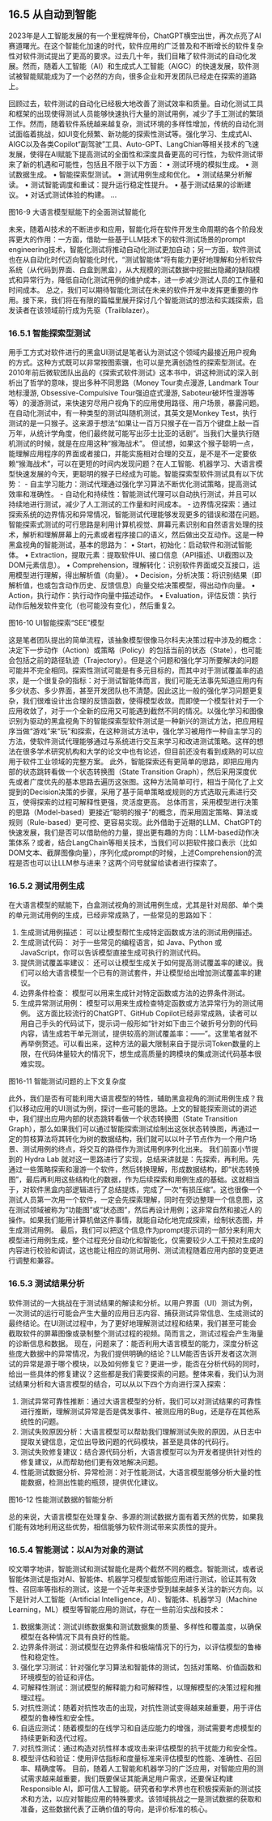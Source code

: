 ## 16.5 从自动到智能

2023年是人工智能发展的有一个里程牌年份，ChatGPT横空出世，再次点亮了AI赛道曙光。在这个智能化加速的时代，软件应用的广泛普及和不断增长的软件复杂性对软件测试提出了更高的要求。过去几十年，我们目睹了软件测试的自动化发展。然而，随着人工智能（AI）和生成式人工智能（AIGC）的快速发展，软件测试被智能赋能成为了一个必然的方向，很多企业和开发团队已经走在探索的道路上。

回顾过去，软件测试的自动化已经极大地改善了测试效率和质量。自动化测试工具和框架的出现使得测试人员能够快速执行大量的测试用例，减少了手工测试的繁琐工作。然而，随着软件系统越来越复杂，测试环境的多样性增加，传统的自动化测试面临着挑战，如UI变化频繁、新功能的探索性测试等。强化学习、生成式AI、AIGC以及各类Copilot“副驾驶”工具、Auto-GPT、LangChian等相关技术的飞速发展，使得在AI赋能下提高测试的全面性和深度具备更高的可行性，为软件测试带来了新的机遇和可能性，包括且不限于以下方面：
•	测试环境的模拟生成。
•	测试数据生成。
•	智能探索型测试。
•	测试用例生成和优化。
•	测试结果分析解读。
•	测试智能调度和重试：提升运行稳定性提升。
•	基于测试结果的诊断建议。
•	对话式测试体验的构建。 …
 
图16-9 大语言模型赋能下的全面测试智能化

未来，随着AI技术的不断进步和应用，智能化将在软件开发生命周期的各个阶段发挥更大的作用：一方面，借助一些基于LLM技术下的软件测试场景的prompt engineering技术，智能化测试将推动自动化测试更加自动；另一方面，软件测试也在从自动化时代迈向智能化时代，“测试智能体”将有能力更好地理解和分析软件系统（从代码到界面、白盒到黑盒），从大规模的测试数据中挖掘出隐藏的缺陷模式和异常行为，降低自动化测试用例的维护成本，进一步减少测试人员的工作量和时间成本。
总之，我们可以期待智能化测试在未来的软件开发中发挥更重要的作用。接下来，我们将在有限的篇幅里展开探讨几个智能测试的想法和实践探索，启发读者在该领域前行成为先驱（Trailblazer）。

### 16.5.1 智能探索型测试

用手工方式对软件进行的黑盒UI测试是笔者认为测试这个领域内最接近用户视角的方式。这种方式既可以非常按图索骥，也可以是充满创造性的探索型测试。在2010年前后微软团队出品的《探索式软件测试》这本书中，讲这种测试的深入剖析出了哲学的意味，提出多种不同思路（Money Tour卖点漫游, Landmark Tour地标漫游, Obsessive-Compulsive Tour强迫症式漫游, Saboteur破坏性漫游等等）的漫游测试，来快速穷尽用户视角下的应用使用路径、用户场景，暴露问题。在自动化测试中，有一种类型的测试叫随机测试，其英文是Monkey Test，执行测试的是一只猴子。这来源于想法“如果让一百万只猴子在一百万个键盘上敲一百万年，从统计学角度，他们最终就可能写出莎士比亚的话剧”。当我们大量执行随机测试的时候，就是在应用这种“猴海战术”。
但试想，如果这个猴子聪明一点，能理解应用程序的界面或者接口，并能实施相对合理的交互，是不是不一定要依赖“猴海战术”，可以在更短的时间内发现问题？在人工智能、机器学习、大语言模型快速发展的今天，更聪明的猴子已经成为可能。智能探索型软件测试具有以下优势： - 自主学习能力：测试代理通过强化学习算法不断优化测试策略，提高测试效率和准确性。 - 自动化和持续性：智能测试代理可以自动执行测试，并且可以持续地进行测试，减少了人工测试的工作量和时间成本。 - 边界情况探索：通过探索系统的边界情况和异常情况，智能测试代理能够发现更多的错误和潜在问题。
智能探索式测试的可行思路是利用计算机视觉、屏幕元素识别和自然语言处理的技术，解析和理解屏幕上的元素或者程序接口的语义，然后做出交互动作。这是一种黑盒视角的智能测试，基本的思路为： 
•	Start，初始化：启动软件和测试智能体。 
•	Extraction，提取元素：提取软件UI、接口信息（API描述、UI截图以及DOM元素信息）。 
•	Comprehension，理解转化：识别软件界面或交互接口，运用模型进行理解，得出解析值（向量）。 
•	Decision，分析决策：将识别结果（即解析值，也或包含动作历史、反馈信息）向量交给决策模型，得出动作向量。 
•	Action，执行动作：执行动作向量中描述动作。 
•	Evaluation，评估反馈：执行动作后触发软件变化（也可能没有变化），然后重复2。
 
图16-10 UI智能探索“SEE”模型

这是笔者团队提出的简单流程，该抽象模型很像马尔科夫决策过程中涉及的概念：决定下一步动作（Action）或策略（Policy）的包括当前的状态（State），也可能会包括之前的路径轨迹（Trajectory）。但是这个问题和强化学习所要解决的问题可能并不完全相同。探索性测试可能是有多元目标的，而其中对于测试覆盖率的追求，是一个很复杂的指标：对于测试智能体而言，我们可能无法事先知道应用内有多少状态、多少界面，甚至开发团队也不清楚。因此这比一般的强化学习问题更复杂，我们很难设计出合理的反馈函数，使得模型收敛。而即使一个模型针对于一个应用收敛了，对于一个全新的应用又可能遇到截然不同的情况。以强化学习和图像识别为驱动的黑盒视角下的智能探索型软件测试是一种新兴的测试方法，把应用程序当做“游戏”来“玩”和探索，在这种测试方法中，强化学习被用作一种自主学习的方法，使软件测试代理能够通过与系统进行交互来学习和改进测试策略。这样的想法在很多学术研究机构和大学的论文中也有论述，但目前还没有看到成熟的可以应用于软件工业领域的完整方案。
此外，智能探索还有更简单的思路，即把应用内部的状态跳转看做一个状态转换图（State Transition Graph），然后采用深度优先或者广度优先的基本思路去遍历这张图。这种方法简单可行，相当于简化了上文提到的Decision决策的步骤，采用了基于简单策略或规则的方式选取元素进行交互，使得探索的过程可解释性更强，灵活度更高。
总体而言，采用模型进行决策的思路（Model-based）更接近“聪明的猴子”的概念，而采用固定策略、算法或规则（Rule-based）更可控、更容易实现。此外借助于近期的LLM、ChatGPT的快速发展，我们是否可以借助他的力量，提出更有趣的方向：LLM-based动作决策体系？或者，结合LangChain等相关技术，当我们可以把软件接口表示（比如DOM文本、截屏图像向量），序列化成prompt的时候，上述Comprehension的流程是否也可以让LLM参与进来？这两个问号就留给读者进行探索了。

### 16.5.2 测试用例生成

在大语言模型的赋能下，白盒测试视角的测试用例生成，尤其是针对局部、单个类的单元测试用例的生成，已经非常成熟了，一些常见的思路如下：
1.	生成测试用例描述： 可以让模型帮忙生成特定函数或方法的测试用例描述。
2.	生成测试代码： 对于一些常见的编程语言，如 Java、Python 或 JavaScript，你可以告诉模型直接生成可执行的测试代码。
3.	提供测试覆盖率建议： 还可以让模型生成关于如何提高测试覆盖率的建议。我们可以给大语言模型一个已有的测试套件，并让模型给出增加测试覆盖率的建议。
4.	边界条件检查： 模型可以用来生成针对特定函数或方法的边界条件测试。
5.	生成异常测试用例： 模型可以用来生成检查特定函数或方法异常行为的测试用例。
这方面比较流行的ChatGPT、GitHub Copilot已经非常成熟，读者可以用自己手头的代码试下，提示词一般形如“针对如下由三个破折号分割的代码内容，请生成若干单元测试，提供较高的测试覆盖率：——”。这里笔者就不再举例赘述。可以看出来，这种方法的最大限制来自于提示词Token数量的上限，在代码体量较大的情况下，想生成高质量的跨模块的集成测试代码基本很难实现。
 
图16-11 智能测试问题的上下文复杂度

此外，我们是否有可能利用大语言模型的特性，辅助黑盒视角的测试用例生成？我们以移动应用的UI测试为例，探讨一些可能的思路。上文的智能探索测试的讲述中，我们提出应用内部的状态跳转看做一个状态转换图（State Transition Graph），那么如果我们可以通过智能探索测试绘制出这张状态转换图，再通过一定的剪枝算法将其转化为树的数据结构，我们就可以以叶子节点作为一个用户场景、测试用例的终点，将交互的路径作为测试用例序列化出来。
我们前面小节提到的 Hydra Lab 就对这一思路进行了实现，总结来讲就是：先探索，再利用。先通过一些策略探索和漫游一个软件，然后转换理解，形成数据结构，即“状态转换图”，最后再利用这些结构化的数据，作为后续探索和用例生成的基础。这就相当于，对软件黑盒内部逻辑进行了总结提炼，完成了一次“有损压缩”。这也很像一个测试人员第一次用一个软件，一定会先探索理解，同时在旁边整理一个信息图，这在测试领域被称为“功能图”或“状态图”，然后再设计用例；这非常自然和接近人的操作。如果我们能用计算机做这件事情，就能自动化地完成探索，绘制状态图，并生成测试用例。
最后，我们可以把这个信息作为prompt提示词的一部分来利用大模型进行用例生成，整个过程充分自动化和智能化，仅需要较少人工干预对生成的内容进行校验和调试，这也能让相应的测试用例、测试流程随着应用内部的变更进行调整和兼容。

### 16.5.3 测试结果分析

软件测试的一大挑战在于测试结果的解读和分析。以用户界面（UI）测试为例，一次测试的运行可能会产生大量的应用日志内容、捕获测试异常信息、生成测试的最终结论。在UI测试过程中，为了更好地理解测试过程和结果，我们甚至可能会截取软件的屏幕图像或录制整个测试过程的视频。简而言之，测试过程会产生海量的诊断信息和数据。
现在，问题来了：能否利用大语言模型的能力，深度分析这些庞大数据中的异常情况，为我们提供明确的结论？LLM能否告诉开发者这次测试的异常是源于哪个模块，以及如何修复它？更进一步，能否在分析代码的同时，给出一些具体的修复建议？这些都是我们需要探索的问题。整体来看，我们认为测试结果分析和大语言模型的结合，可以从以下四个方向进行深入探索：
1.	测试异常可靠性推断：通过大语言模型的分析，我们可以对测试结果的可靠性进行推断，理解测试异常是否是偶发事件、被测应用的Bug，还是存在其他系统性的问题。
2.	测试失败原因分析：大语言模型可以帮助我们理解测试失败的原因，从日志中提取关键信息，定位出导致问题的代码模块，甚至是具体的代码行。
3.	测试失败修复建议：结合源代码分析，大语言模型可以为开发者提供针对性的修复建议，从而帮助他们更有效地解决问题。
4.	性能测试数据分析、异常检测：对于性能测试，大语言模型能够分析大量的性能数据，检测出性能的瓶颈，提供优化建议。
 
图16-12 性能测试数据的智能分析

总的来说，大语言模型在处理复杂、多源的测试数据方面有着天然的优势，如果我们能有效地利用这些优势，相信能够为软件测试带来实质性的提升。

### 16.5.4 智能测试：以AI为对象的测试

咬文嚼字地讲，智能测试和测试智能化是两个截然不同的概念。智能测试，或者说智能体测试是指对AI、智能体、机器学习模型或智能应用进行测试，验证其有效性、召回率等指标的测试，这是一个近年来逐步受到越来越多关注的新兴方向。以下是针对人工智能（Artificial Intelligence，AI）、智能体、机器学习（Machine Learning，ML）模型等智能应用的测试，存在一些前沿实战和技术：
1.	数据集测试：测试训练数据集和测试数据集的质量、多样性和覆盖度，以确保模型在各种情况下具有良好的性能。
2.	边界条件测试：测试模型在边界条件和极端情况下的行为，以评估模型的鲁棒性和稳定性。
3.	强化学习测试：针对强化学习算法和智能体的测试，包括对策略、价值函数和环境模型的验证和评估。
4.	可解释性测试：测试模型的解释能力和可解释性，以理解模型的决策过程和推理过程。
5.	对抗性测试：随着对抗性攻击的出现，对抗性测试变得越来越重要，用于评估模型的鲁棒性和安全性。
6.	自适应测试：随着模型的在线学习和自适应能力的增强，测试需要考虑模型的持续更新和迭代过程。
7.	对抗性测试：通过构造对抗性样本或攻击来评估模型的抗干扰能力和安全性。
8.	模型评估和验证：使用评估指标和度量标准来评估模型的性能、准确性、召回率、精确度等。
目前，随着人工智能和机器学习的广泛应用，对智能应用的测试需求越来越重要，我们既要保证其能满足用户需求，还要保证构建 Responsible AI，即可信人工智能。研究者和学术界也在积极探索新的测试技术和方法，以应对智能应用的特殊要求。该领域挑战之一是测试数据的获取和准备，这些数据代表了正确价值的导向，是评价标准的核心。
